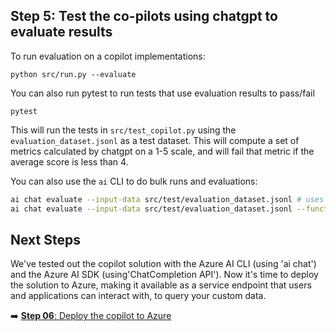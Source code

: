 
## Step 5: Test the co-pilots using chatgpt to evaluate results

To run evaluation on a copilot implementations:
```
python src/run.py --evaluate
```

You can also run pytest to run tests that use evaluation results to pass/fail
```
pytest
```

This will run the tests in `src/test_copilot.py` using the `evaluation_dataset.jsonl` as a test dataset. This will compute a set of metrics calculated by chatgpt on a 1-5 scale, and will fail that metric if the average score is less than 4.

You can also use the `ai` CLI to do bulk runs and evaluations:

```bash
ai chat evaluate --input-data src/test/evaluation_dataset.jsonl # uses default "chat with your data" copilot
ai chat evaluate --input-data src/test/evaluation_dataset.jsonl --function src/copilot_aisdk/chat:chat_completion
```

## Next Steps

We've tested out the copilot solution with the Azure AI CLI (using 'ai chat') and the Azure AI SDK (using'ChatCompletion API'). Now it's time to deploy the solution to Azure, making it available as a service endpoint that users and applications can interact with, to query your custom data. 

➡️ [**Step 06**: Deploy the copilot to Azure](./step-06.md)